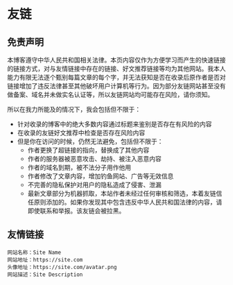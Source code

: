 # 友链

## 免责声明

本博客遵守中华人民共和国相关法律。本页内容仅作为方便学习而产生的快速链接的链接方式，对与友情链接中存在的链接、好文推荐链接等均为其他网站。我本人能力有限无法逐个甄别每篇文章的每个字，并无法获知是否在收录后原作者是否对链接增加了违反法律甚至其他破坏用户计算机等行为。因为部分友链网站甚至没有做备案、域名并未做实名认证等，所以友链网站均可能存在风险，请你须知。

所以在我力所能及的情况下，我会包括但不限于：

- 针对收录的博客中的绝大多数内容通过标题来鉴别是否存在有风险的内容
- 在收录的友链好文推荐中检查是否存在风险内容
- 但是你在访问的时候，仍然无法避免，包括但不限于：
  - 作者更换了超链接的指向，替换成了其他内容
  - 作者的服务器被恶意攻击、劫持、被注入恶意内容
  - 作者的域名到期，被不法分子用作他用
  - 作者修改了文章内容，增加钓鱼网站、广告等无效信息
  - 不完善的隐私保护对用户的隐私造成了侵害、泄漏
  - 最新文章部分为机器抓取，本站作者未经过任何审核和筛选，本着友链信任原则添加的。如果你发现其中包含违反中华人民共和国法律的内容，请即使联系和举报。该友链会被拉黑。

## 友情链接

```auto
网站名称：Site Name
网站地址：https://site.com
头像地址：https://site.com/avatar.png
网站描述：Site Description
```
